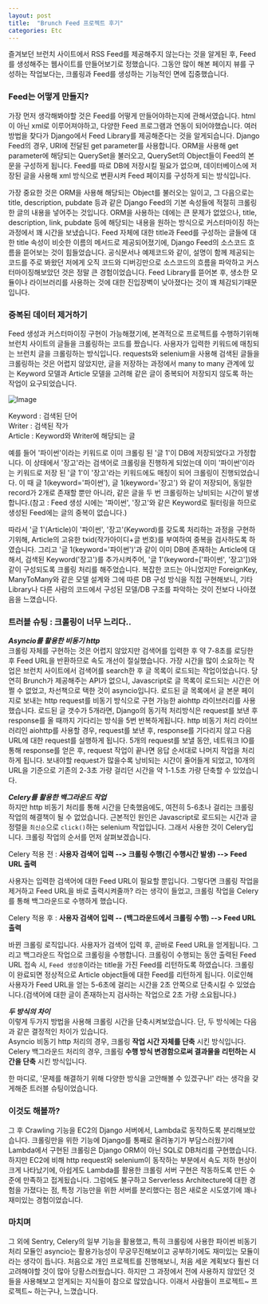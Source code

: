 ```yaml
---
layout: post
title:  "Brunch Feed 프로젝트 후기"
categories: Etc
---
```

즐겨보던 브런치 사이트에서 RSS Feed를 제공해주지 않는다는 것을 알게된 후, Feed를 생성해주는 웹사이트를 만들어보기로 정했습니다. 그동안 많이 해본 페이지 뷰를 구성하는 작업보다는, 크롤링과 Feed를 생성하는 기능적인 면에 집중했습니다.

### Feed는 어떻게 만들지?

가장 먼저 생각해봐야할 것은 Feed를 어떻게 만들어야하는지에 관해서였습니다. html이 아닌 xml로 이루어져야하고, 다양한 Feed 프로그램과 연동이 되어야했습니다. 여러 방법을 찾다가 Django에서 Feed Library를 제공해준다는 것을 알게되습니다. Django Feed의 경우, URI에 전달된 get parameter를 사용합니다. ORM을 사용해 get parameter에 해당되는 QuerySet을 불러오고, QuerySet의 Object들이 Feed의 본문을 구성하게 됩니다. Feed를 따로 DB에 저장시킬 필요가 없으며, 데이터베이스에 저장된 글을 사용해 xml 방식으로 변환시켜 Feed 페이지를 구성하게 되는 방식입니다.  
  
가장 중요한 것은 ORM을 사용해 해당되는 Object를 불러오는 일이고, 그 다음으로는 title, description, pubdate 등과 같은 Django Feed의 기본 속성들에 적절히 크롤링한 글의 내용을 넣어주는 것입니다. ORM을 사용하는 데에는 큰 문제가 없었으나, title, description, link, pubdate 등에 해당되는 내용을 원하는 방식으로 커스터마이징 하는 과정에서 꽤 시간을 보냈습니다. Feed 자체에 대한 title과 Feed를 구성하는 글들에 대한 title 속성이 비슷한 이름의 메서드로 제공되어졌기에, Django Feed의 소스코드 흐름을 뜯어보는 것이 힘들었습니다. 공식문서나 예제코드와 같이, 설명이 함께 제공되는 코드를 주로 봐왔던 저에게 오직 코드와 디버깅만으로 소스코드의 흐름을 파악하고 커스터마이징해보았던 것은 정말 큰 경험이었습니다. Feed Library를 뜯어본 후, 생소한 모듈이나 라이브러리를 사용하는 것에 대한 진입장벽이 낮아졌다는 것이 꽤 체감되기때문입니다.

### 중복된 데이터 제거하기

Feed 생성과 커스터마이징 구현이 가능해졌기에, 본격적으로 프로젝트를 수행하기위해 브런치 사이트의 글들을 크롤링하는 코드를 짰습니다. 사용자가 입력한 키워드에 매칭되는 브런치 글을 크롤링하는 방식입니다. requests와 selenium을 사용해 검색된 글들을 크롤링하는 것은 어렵지 않았지만, 글을 저장하는 과정에서 many to many 관계에 있는 Keyword 모델과 Article 모델을 고려해 같은 글이 중복되어 저장되지 않도록 하는 작업이 요구되었습니다.

![Image](https://img1.daumcdn.net/thumb/R1280x0/?scode=mtistory2&fname=https%3A%2F%2Fk.kakaocdn.net%2Fdn%2FAHka7%2Fbtqv7hwwloZ%2F29Dwbg4HfpVkoEzqe5tju1%2Fimg.png)

Keyword : 검색된 단어  
Writer : 검색된 작가  
Article : Keyword와 Writer에 해당되는 글

예를 들어 '파이썬'이라는 키워드로 이미 크롤링 된 '글 1'이 DB에 저장되었다고 가정합니다. 이 상태에서 '장고'라는 검색어로 크롤링을 진행하게 되었는데 이미 '파이썬'이라는 키워드로 저장 된 '글 1'이 '장고'라는 키워드에도 매칭이 되어 크롤링이 진행되었습니다. 이 때 글 1(keyword='파이썬'), 글 1(keyword='장고') 와 같이 저장되어, 동일한 record가 2개로 존재할 뿐만 아니라, 같은 글을 두 번 크롤링하는 낭비되는 시간이 발생합니다.(참고 : Feed 생성 시에는 '파이썬', '장고'와 같은 Keyword로 필터링을 하므로 생성된 Feed에는 글의 중복이 없습니다.)  
  
따라서 '글 1'(Article)이 '파이썬', '장고'(Keyword)를 갖도록 처리하는 과정을 구현하기위해, Article의 고유한 txid(작가아이디+글 번호)를 부여하여 중복을 검사하도록 하였습니다. 그리고 '글 1(keyword='파이썬')'과 같이 이미 DB에 존재하는 Article에 대해서, 검색된 Keyword('장고')를 추가시켜주어, '글 1'(keyword=\['파이썬', '장고'\])와 같이 구성되도록 크롤링 처리를 해주었습니다. 복잡한 코드는 아니었지만 ForeignKey, ManyToMany와 같은 모델 설계와 그에 따른 DB 구성 방식을 직접 구현해보니, 기타 Library나 다른 사람의 코드에서 구성된 모델/DB 구조를 파악하는 것이 전보다 나아졌음을 느꼈습니다.

### 트러블 슈팅 : 크롤링이 너무 느리다..

**_Asyncio를 활용한 비동기 http_**  
크롤링 자체를 구현하는 것은 어렵지 않았지만 검색어를 입력한 후 약 7-8초를 로딩한 후 Feed URL을 반환하므로 속도 개선이 절실했습니다. 가장 시간을 많이 소요하는 작업은 브런치 사이트에서 검색어를 search한 후 글 목록이 로드되는 작업이었습니다. 당연히 Brunch가 제공해주는 API가 없으니, Javascript로 글 목록이 로드되는 시간은 어쩔 수 없었고, 차선책으로 택한 것이 asyncio입니다. 로드된 글 목록에서 글 본문 페이지로 보내는 http request를 비동기 방식으로 구현 가능한 aiohttp 라이브러리를 사용했습니다. 로드된 글 갯수가 5개라면, Django의 동기적 처리방식은 request를 보낸 후 response를 올 때까지 기다리는 방식을 5번 반복하게됩니다. http 비동기 처리 라이브러리인 aiohttp를 사용할 경우, request를 보낸 후, response를 기다리지 않고 다음 URL에 대한 request를 실행하게 됩니다. 5개의 request를 보낼 동안, 네트워크 IO를 통해 response를 얻은 후, request 작업이 끝나면 응답 순서대로 나머지 작업을 처리하게 됩니다. 보내야할 request가 많을수록 낭비되는 시간이 줄어들게 되었고, 10개의 URL을 기준으로 기존의 2-3초 가량 걸리던 시간을 약 1-1.5초 가량 단축할 수 있었습니다.  
  
**_Celery를 활용한 백그라운드 작업_**  
하지만 http 비동기 처리를 통해 시간을 단축했음에도, 여전히 5-6초나 걸리는 크롤링 작업의 해결책이 될 수 없었습니다. 근본적인 원인은 Javascript로 로드되는 시간과 글 정렬을 `최신순`으로 `click()`하는 selenium 작업입니다. 그래서 사용한 것이 Celery입니다. 크롤링 작업의 순서를 먼저 살펴보겠습니다.

Celery 적용 전 : **사용자 검색어 입력 --> 크롤링 수행(긴 수행시간 발생) --> Feed URL 출력**

사용자는 입력한 검색어에 대한 Feed URL이 필요할 뿐입니다. 그렇다면 크롤링 작업을 제거하고 Feed URL을 바로 출력시켜줄까? 라는 생각이 들었고, 크롤링 작업을 Celery를 통해 백그라운드로 수행하게 했습니다.

Celery 적용 후 : **사용자 검색어 입력 -- (백그라운드에서 크롤링 수행) --> Feed URL 출력**

바뀐 크롤링 로직입니다. 사용자가 검색어 입력 후, 곧바로 Feed URL을 얻게됩니다. 그리고 백그라운드 작업으로 크롤링을 수행합니다. 크롤링이 수행되는 동안 출력된 Feed URL 접속 시, `Feed 생성중`이라는 title을 가진 Feed를 리턴하도록 하였습니다. 크롤링이 완료되면 정상적으로 Article object들에 대한 Feed를 리턴하게 됩니다. 이로인해 사용자가 Feed URL을 얻는 5-6초에 걸리는 시간을 2초 안쪽으로 단축시킬 수 있었습니다.(검색어에 대한 글이 존재하는지 검사하는 작업으로 2초 가량 소요됩니다.)  
  
**_두 방식의 차이_**  
이렇게 두가지 방법을 사용해 크롤링 시간을 단축시켜보았습니다. 단, 두 방식에는 다음과 같은 결정적인 차이가 있습니다.  
Asyncio 비동기 http 처리의 경우, 크롤링 **작업 시간 자체를 단축** 시킨 방식입니다.  
Celery 백그라운드 처리의 경우, 크롤링 **수행 방식 변경함으로써 결과물을 리턴하는 시간을 단축** 시킨 방식입니다.  
  
한 마디로, '문제를 해결하기 위해 다양한 방식을 고안해볼 수 있겠구나!' 라는 생각을 갖게해준 트러블 슈팅이었습니다.

### 이것도 해볼까?

그 후 Crawling 기능을 EC2의 Django 서버에서, Lambda로 동작하도록 분리해보았습니다. 크롤링만을 위한 기능에 Django를 통째로 올려놓기가 부담스러웠기에 Lambda에서 구현된 크롤링은 Django ORM이 아닌 SQL로 DB처리를 구현했습니다. 하지만 EC2에 비해 http request와 selenium이 동작하는 부분에서 속도 저하 현상이 크게 나타났기에, 아쉽게도 Lambda를 활용한 크롤링 서버 구현은 작동하도록 만든 수준에 만족하고 접게됬습니다. 그럼에도 불구하고 Serverless Architecture에 대한 경험을 가졌다는 점, 특정 기능만을 위한 서버를 분리했다는 점은 새로운 시도였기에 꽤나 재미있는 경험이었습니다.

### 마치며

그 외에 Sentry, Celery의 일부 기능을 활용했고, 특히 크롤링에 사용한 파이썬 비동기 처리 모듈인 asyncio는 활용가능성이 무궁무진해보이고 공부하기에도 재미있는 모듈이라는 생각이 듭니다. 처음으로 개인 프로젝트를 진행해보니, 처음 세운 계획보다 훨씬 더 고려해야할 것이 많아 당황스러웠습니다. 하지만 그 과정에서 전에 사용하지 않았던 것들을 사용해보고 얻게되는 지식들이 참으로 많았습니다. 이래서 사람들이 프로젝트~ 프로젝트~ 하는구나, 느꼈습니다.